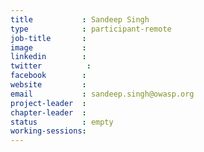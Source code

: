 ```yaml
---
title           : Sandeep Singh
type            : participant-remote
job-title       :
image           :
linkedin        :
twitter          :
facebook        :
website         :
email           : sandeep.singh@owasp.org
project-leader  :
chapter-leader  :
status          : empty
working-sessions:
---
```

